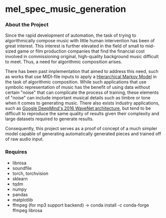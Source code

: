 # mel_spec_music_generation

### About the Project

Since the rapid development of automation, the task of trying to algorithmically compose music with little human intervention has been of great interest. This interest is further elevated in the field of small to mid-sized game or film production companies that find the financial cost involved in commissioning original, high-quality background music difficult to meet. Thus, a need for algorithmic composition arises.

There has been past implementation that aimed to address this need, such as works that use MIDI-file inputs to apply a [Hierarchical Markov Model](https://www.aaai.org/ocs/index.php/AIIDE/AIIDE15/paper/view/11539/11364) in the task of algorithmic composition. While such applications that use symbolic representation of music has the benefit of using data without certain "noise" that can complicate the process of training, these elements of "noise" can include important musical details such as timbre or tone when it comes to generating music. There also exists industry applications, such as [Google DeepMind's 2016 WaveNet architecture](https://arxiv.org/pdf/1609.03499.pdf), but tend to be difficult to reproduce the same quality of results given their complexity and large datasets required to generate results.

Consequently, this project serves as a proof of concept of a much simpler model capable of generating automatically generated pieces and trained off of raw audio input. 


### Requires

- librosa
- soundfile
- torch, torchvision
- sklearn
- tqdm
- numpy
- pandas
- matplotlib
- ffmpeg (for mp3 support backend) -> conda install -c conda-forge ffmpeg librosa